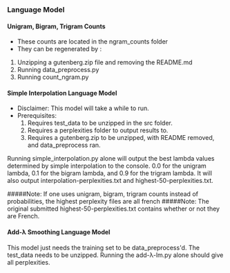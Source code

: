 ### Language Model

#### Unigram, Bigram, Trigram Counts
 
* These counts are located in the ngram_counts folder
* They can be regenerated by :
1) Unzipping a gutenberg.zip 
file and removing the README.md
2) Running data_preprocess.py
3) Running count_ngram.py

#### Simple Interpolation Language Model

* Disclaimer: This model will take a while
to run.
* Prerequisites:
    1) Requires test_data to be unzipped in the 
    src folder.
    2) Requires a perplexities folder to output
    results to.
    3) Requires a gutenberg.zip to be unzipped,
    with README removed, and data_preprocess ran.
    
Running simple_interpolation.py alone will output
the best lambda values determined by simple interpolation
to the console. 0.0 for the unigram lambda, 0.1 for the bigram 
lambda, and 0.9 for the trigram lambda. It will also 
output interpolation-perplexities.txt and highest-50-perplexities.txt.


#####Note: If one uses unigram, bigram, trigram counts instead of probabilities, the highest perplexity files are all french
#####Note: The original submitted highest-50-perplexities.txt contains whether or not they are French.

#### Add-λ Smoothing Language Model

This model just needs the training set to be data_preprocess'd.
The test_data needs to be unzipped.
Running the add-λ-lm.py alone should give all perplexities.
 